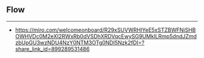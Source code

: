 ## Flow

---

- https://miro.com/welcomeonboard/R29xSUVWRHlYeE5xSTZBWFNiSHBOWHVDc0M2eXI2RWxRb0dVSDhXRDVqcEwySG9UMklLRmp5dndJZmdzbUpGU3wzNDU4NzY0NTM3OTg0NDI5Nzk2fDI=?share_link_id=899289531486
